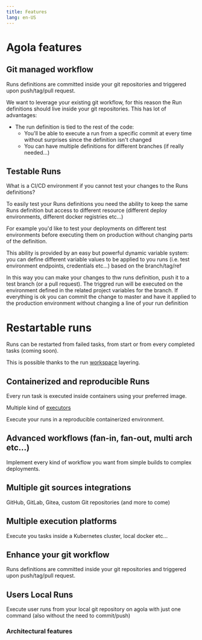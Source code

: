 ```yaml
---
title: Features 
lang: en-US
---
```



# Agola features

## Git managed workflow

Runs definitions are committed inside your git repositories and triggered upon push/tag/pull request.

We want to leverage your existing git workflow, for this reason the Run definitions should live inside your git repositories. This has lot of advantages:
* The run definition is tied to the rest of the code:
  * You'll be able to execute a run from a specific commit at every time without surprises since the definition isn't changed
  * You can have multiple definitions for different branches (if really needed...)

## Testable Runs

What is a CI/CD environment if you cannot test your changes to the Runs definitions?

To easily test your Runs definitions you need the ability to keep the same Runs definition but access to different resource (different deploy environments, different docker registries etc...)

For example you'd like to test your deployments on different test environments before executing them on production without changing parts of the definition.

This ability is provided by an easy but powerful dynamic variable system: you can define different variable values to be applied to you runs (i.e. test environment endpoints, credentials etc...) based on the branch/tag/ref

In this way you can make your changes to thw runs definition, push it to a test branch (or a pull request). The triggred run will be executed on the environment defined in the related project variables for the branch. If everything is ok you can commit the change to master and have it applied to the production environment without changing a line of your run definition

# Restartable runs

Runs can be restarted from failed tasks, from start or from every completed tasks (coming soon).

This is possible thanks to the run [workspace](/doc/concepts/workspaces) layering.

## Containerized and reproducible Runs

Every run task is executed inside containers using your preferred image.

Multiple kind of [executors](/doc/architecture/runservice.html#executors)

Execute your runs in a reproducible containerized environment.

## Advanced workflows (fan-in, fan-out, multi arch etc...)
Implement every kind of workflow you want from simple builds to complex deployments.

## Multiple git sources integrations
GitHub, GitLab, Gitea, custom Git repositories (and more to come)

## Multiple execution platforms
Execute you tasks inside a Kubernetes cluster, local docker etc...

## Enhance your git workflow
Runs definitions are committed inside your git repositories and triggered upon push/tag/pull request.

## Users Local Runs
Execute user runs from your local git repository on agola with just one command (also without the need to commit/push)



### Architectural features

